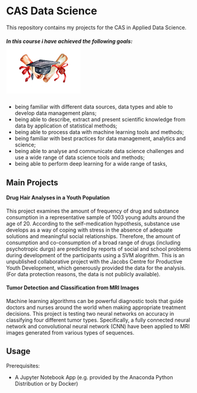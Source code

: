 # CAS Data Science
This repository contains my projects for the CAS in Applied Data Science. 

##### In this course i have achieved the following goals: <img src="img/53hat.jpg" width=200> 

- being familiar with different data sources, data types and able to develop data management plans;
- being able to describe, extract and present scientific knowledge from data by application of statistical methods;
- being able to process data with machine learning tools and methods;
- being familiar with best practices for data management, analytics and science;
- being able to analyse and communicate data science challenges and use a wide range of data science tools and methods;
- being able to perform deep learning for a wide range of tasks,

## Main Projects

#### Drug Hair Analyses in a Youth Population

This project examines the amount of frequency of drug and substance consumption in a representative sample of 1003 young adults around the age of 20. According to the self-medication hypothesis, substance use develops as a way of coping with stress in the absence of adequate solutions and meaningful social relationships. Therefore, the amount of consumption and co-consumption of a broad range of drugs (including psychotropic durgs) are predicted by reports of social and school problems during development of the participants using a SVM alogrithm. This is an unpublished collaborative project with the Jacobs Centre for Productive Youth Development, which generously provided the data for the analysis. (For data protection reasons, the data is not publicly available). 


#### Tumor Detection and Classification from MRI Images

Machine learning algorithms can be powerful diagnostic tools that guide doctors and nurses around the world when making appropriate treatment decisions. This project is testing two neural networks on accuracy in classifying four different tumor types. Specifically, a fully connected neural network and convolutional neural network (CNN) have been applied to MRI images generated from various types of sequences. 


## Usage

Prerequisites:
- A Jupyter Notebook App (e.g. provided by the Anaconda Python Distribution or by Docker)